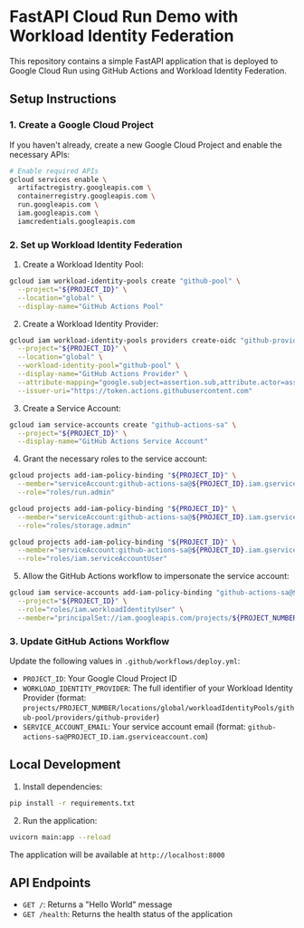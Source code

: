 # FastAPI Cloud Run Demo with Workload Identity Federation

This repository contains a simple FastAPI application that is deployed to Google Cloud Run using GitHub Actions and Workload Identity Federation.

## Setup Instructions

### 1. Create a Google Cloud Project
If you haven't already, create a new Google Cloud Project and enable the necessary APIs:
```bash
# Enable required APIs
gcloud services enable \
  artifactregistry.googleapis.com \
  containerregistry.googleapis.com \
  run.googleapis.com \
  iam.googleapis.com \
  iamcredentials.googleapis.com
```

### 2. Set up Workload Identity Federation

1. Create a Workload Identity Pool:
```bash
gcloud iam workload-identity-pools create "github-pool" \
  --project="${PROJECT_ID}" \
  --location="global" \
  --display-name="GitHub Actions Pool"
```

2. Create a Workload Identity Provider:
```bash
gcloud iam workload-identity-pools providers create-oidc "github-provider" \
  --project="${PROJECT_ID}" \
  --location="global" \
  --workload-identity-pool="github-pool" \
  --display-name="GitHub Actions Provider" \
  --attribute-mapping="google.subject=assertion.sub,attribute.actor=assertion.actor,attribute.repository=assertion.repository" \
  --issuer-uri="https://token.actions.githubusercontent.com"
```

3. Create a Service Account:
```bash
gcloud iam service-accounts create "github-actions-sa" \
  --project="${PROJECT_ID}" \
  --display-name="GitHub Actions Service Account"
```

4. Grant the necessary roles to the service account:
```bash
gcloud projects add-iam-policy-binding "${PROJECT_ID}" \
  --member="serviceAccount:github-actions-sa@${PROJECT_ID}.iam.gserviceaccount.com" \
  --role="roles/run.admin"

gcloud projects add-iam-policy-binding "${PROJECT_ID}" \
  --member="serviceAccount:github-actions-sa@${PROJECT_ID}.iam.gserviceaccount.com" \
  --role="roles/storage.admin"

gcloud projects add-iam-policy-binding "${PROJECT_ID}" \
  --member="serviceAccount:github-actions-sa@${PROJECT_ID}.iam.gserviceaccount.com" \
  --role="roles/iam.serviceAccountUser"
```

5. Allow the GitHub Actions workflow to impersonate the service account:
```bash
gcloud iam service-accounts add-iam-policy-binding "github-actions-sa@${PROJECT_ID}.iam.gserviceaccount.com" \
  --project="${PROJECT_ID}" \
  --role="roles/iam.workloadIdentityUser" \
  --member="principalSet://iam.googleapis.com/projects/${PROJECT_NUMBER}/locations/global/workloadIdentityPools/github-pool/attribute.repository/${GITHUB_REPO}"
```

### 3. Update GitHub Actions Workflow

Update the following values in `.github/workflows/deploy.yml`:

- `PROJECT_ID`: Your Google Cloud Project ID
- `WORKLOAD_IDENTITY_PROVIDER`: The full identifier of your Workload Identity Provider (format: `projects/PROJECT_NUMBER/locations/global/workloadIdentityPools/github-pool/providers/github-provider`)
- `SERVICE_ACCOUNT_EMAIL`: Your service account email (format: `github-actions-sa@PROJECT_ID.iam.gserviceaccount.com`)

## Local Development

1. Install dependencies:
```bash
pip install -r requirements.txt
```

2. Run the application:
```bash
uvicorn main:app --reload
```

The application will be available at `http://localhost:8000`

## API Endpoints

- `GET /`: Returns a "Hello World" message
- `GET /health`: Returns the health status of the application 